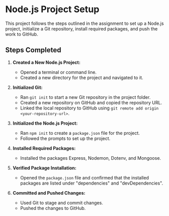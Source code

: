 # Node.js Project Setup

This project follows the steps outlined in the assignment to set up a Node.js project, initialize a Git repository, install required packages, and push the work to GitHub.

## Steps Completed

1. **Created a New Node.js Project:**
    - Opened a terminal or command line.
    - Created a new directory for the project and navigated to it.

2. **Initialized Git:**
    - Ran `git init` to start a new Git repository in the project folder.
    - Created a new repository on GitHub and copied the repository URL.
    - Linked the local repository to GitHub using `git remote add origin <your-repository-url>`.

3. **Initialized the Node.js Project:**
    - Ran `npm init` to create a `package.json` file for the project.
    - Followed the prompts to set up the project.

4. **Installed Required Packages:**
    - Installed the packages Express, Nodemon, Dotenv, and Mongoose.

5. **Verified Package Installation:**
    - Opened the `package.json` file and confirmed that the installed packages are listed under "dependencies" and "devDependencies".

6. **Committed and Pushed Changes:**
    - Used Git to stage and commit changes.
    - Pushed the changes to GitHub.

